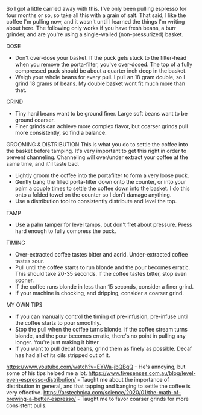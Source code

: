 So I got a little carried away with this. I've only been pulling espresso for four months or so, so take all this with a grain of salt. That said, I like the coffee I'm pulling now, and it wasn't until I learned the things I'm writing about here. The following only works if you have fresh beans, a burr grinder, and are you're using a single-walled (non-pressurized) basket.

DOSE
- Don't over-dose your basket. If the puck gets stuck to the filter-head when you remove the porta-filter, you've over-dosed. The top of a fully compressed puck should be about a quarter inch deep in the basket.
- Weigh your whole beans for every pull. I pull an 18 gram double, so I grind 18 grams of beans. My double basket wont fit much more than that.

GRIND
- Tiny hard beans want to be ground finer. Large soft beans want to be ground coarser.
- Finer grinds can achieve more complex flavor, but coarser grinds pull more consistently, so find a balance.

GROOMING & DISTRIBUTION
This is what you do to settle the coffee into the basket before tamping. It's very important to get this right in order to prevent channeling. Channeling will over/under extract your coffee at the same time, and it'll taste bad.
- Lightly groom the coffee into the portafilter to form a very loose puck.
- Gently bang the filled porta-filter down onto the counter, or into your palm a couple times to settle the coffee down into the basket. I do this onto a folded towel on the counter so I don't damage anything.
- Use a distribution tool to consistently distribute and level the top.

TAMP
- Use a palm tamper for level tamps, but don't fret about pressure. Press hard enough to fully compress the puck.

TIMING
- Over-extracted coffee tastes bitter and acrid. Under-extracted coffee tastes sour.
- Pull until the coffee starts to run blonde and the pour becomes erratic. This should take 20-35 seconds. If the coffee tastes bitter, stop even sooner.
- If the coffee runs blonde in less than 15 seconds, consider a finer grind.
- If your machine is chocking, and dripping, consider a coarser grind.

MY OWN TIPS
- If you can manually control the timing of pre-infusion, pre-infuse until the coffee starts to pour smoothly.
- Stop the pull when the coffee turns blonde. If the coffee stream turns blonde, and the pour becomes erratic, there's no point in pulling any longer. You're just making it bitter.
- If you want to pull decaf beans, grind them as finely as possible. Decaf has had all of its oils stripped out of it.

https://www.youtube.com/watch?v=EYWa-jbQBqQ - He's annoying, but some of his tips helped me a lot.
https://www.fivesenses.com.au/blog/level-even-espresso-distribution/ - Taught me about the importance of distribution in general, and that tapping and banging to settle the coffee is very effective.
https://arstechnica.com/science/2020/01/the-math-of-brewing-a-better-espresso/ - Taught me to favor coarser grinds for more consistent pulls.
